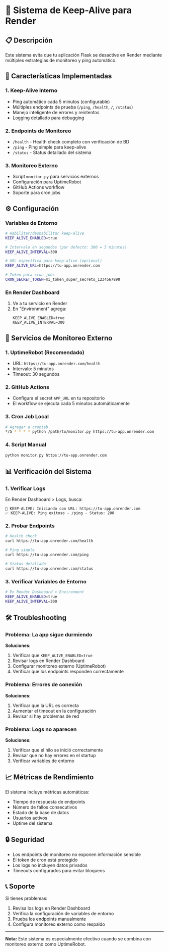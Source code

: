 # 🔄 Sistema de Keep-Alive para Render

## 📋 Descripción
Este sistema evita que tu aplicación Flask se desactive en Render mediante múltiples estrategias de monitoreo y ping automático.

## 🚀 Características Implementadas

### 1. **Keep-Alive Interno**
- Ping automático cada 5 minutos (configurable)
- Múltiples endpoints de prueba (`/ping`, `/health`, `/`, `/status`)
- Manejo inteligente de errores y reintentos
- Logging detallado para debugging

### 2. **Endpoints de Monitoreo**
- `/health` - Health check completo con verificación de BD
- `/ping` - Ping simple para keep-alive
- `/status` - Status detallado del sistema

### 3. **Monitoreo Externo**
- Script `monitor.py` para servicios externos
- Configuración para UptimeRobot
- GitHub Actions workflow
- Soporte para cron jobs

## ⚙️ Configuración

### Variables de Entorno
```bash
# Habilitar/deshabilitar keep-alive
KEEP_ALIVE_ENABLED=true

# Intervalo en segundos (por defecto: 300 = 5 minutos)
KEEP_ALIVE_INTERVAL=300

# URL específica para keep-alive (opcional)
KEEP_ALIVE_URL=https://tu-app.onrender.com

# Token para cron jobs
CRON_SECRET_TOKEN=mi_token_super_secreto_1234567890
```

### En Render Dashboard
1. Ve a tu servicio en Render
2. En "Environment" agrega:
   ```
   KEEP_ALIVE_ENABLED=true
   KEEP_ALIVE_INTERVAL=300
   ```

## 🔧 Servicios de Monitoreo Externo

### 1. **UptimeRobot** (Recomendado)
- URL: `https://tu-app.onrender.com/health`
- Intervalo: 5 minutos
- Timeout: 30 segundos

### 2. **GitHub Actions**
- Configura el secret `APP_URL` en tu repositorio
- El workflow se ejecuta cada 5 minutos automáticamente

### 3. **Cron Job Local**
```bash
# Agregar a crontab
*/5 * * * * python /path/to/monitor.py https://tu-app.onrender.com
```

### 4. **Script Manual**
```bash
python monitor.py https://tu-app.onrender.com
```

## 📊 Verificación del Sistema

### 1. **Verificar Logs**
En Render Dashboard > Logs, busca:
```
🚀 KEEP-ALIVE: Iniciando con URL: https://tu-app.onrender.com
✅ KEEP-ALIVE: Ping exitoso - /ping - Status: 200
```

### 2. **Probar Endpoints**
```bash
# Health check
curl https://tu-app.onrender.com/health

# Ping simple
curl https://tu-app.onrender.com/ping

# Status detallado
curl https://tu-app.onrender.com/status
```

### 3. **Verificar Variables de Entorno**
```bash
# En Render Dashboard > Environment
KEEP_ALIVE_ENABLED=true
KEEP_ALIVE_INTERVAL=300
```

## 🛠️ Troubleshooting

### Problema: La app sigue durmiendo
**Soluciones:**
1. Verificar que `KEEP_ALIVE_ENABLED=true`
2. Revisar logs en Render Dashboard
3. Configurar monitoreo externo (UptimeRobot)
4. Verificar que los endpoints responden correctamente

### Problema: Errores de conexión
**Soluciones:**
1. Verificar que la URL es correcta
2. Aumentar el timeout en la configuración
3. Revisar si hay problemas de red

### Problema: Logs no aparecen
**Soluciones:**
1. Verificar que el hilo se inició correctamente
2. Revisar que no hay errores en el startup
3. Verificar variables de entorno

## 📈 Métricas de Rendimiento

El sistema incluye métricas automáticas:
- Tiempo de respuesta de endpoints
- Número de fallos consecutivos
- Estado de la base de datos
- Usuarios activos
- Uptime del sistema

## 🔒 Seguridad

- Los endpoints de monitoreo no exponen información sensible
- El token de cron está protegido
- Los logs no incluyen datos privados
- Timeouts configurados para evitar bloqueos

## 📞 Soporte

Si tienes problemas:
1. Revisa los logs en Render Dashboard
2. Verifica la configuración de variables de entorno
3. Prueba los endpoints manualmente
4. Configura monitoreo externo como respaldo

---

**Nota:** Este sistema es especialmente efectivo cuando se combina con monitoreo externo como UptimeRobot. 